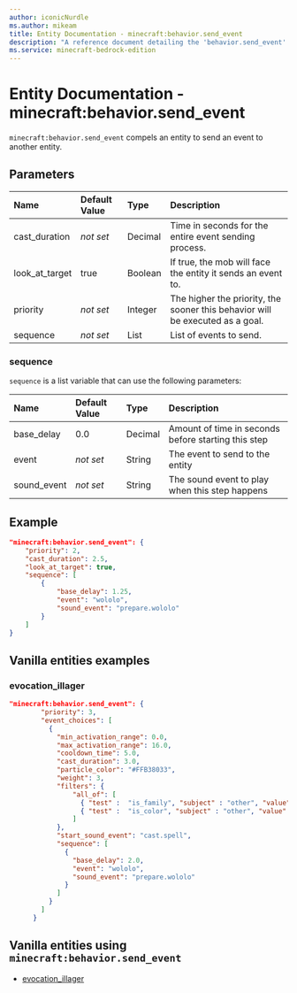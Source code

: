 ```yaml
---
author: iconicNurdle
ms.author: mikeam
title: Entity Documentation - minecraft:behavior.send_event
description: "A reference document detailing the 'behavior.send_event' entity goal"
ms.service: minecraft-bedrock-edition
---
```


# Entity Documentation - minecraft:behavior.send_event

`minecraft:behavior.send_event` compels an entity to send an event to another entity.

## Parameters

|Name |Default Value  |Type  |Description  |
|:----------|:----------|:----------|:----------|
|cast_duration|*not set*| Decimal| Time in seconds for the entire event sending process. |
|look_at_target| true|Boolean| If true, the mob will face the entity it sends an event to. |
| priority|*not set*|Integer|The higher the priority, the sooner this behavior will be executed as a goal.|
|sequence|*not set* | List| List of events to send.|

### sequence

`sequence` is a list variable that can use the following parameters:

|Name |Default Value  |Type  |Description  |
|:----------|:----------|:----------|:----------|
|base_delay| 0.0| Decimal| Amount of time in seconds before starting this step |
|event|*not set* | String|  The event to send to the entity |
|sound_event|*not set* | String|  The sound event to play when this step happens |

## Example

```json
"minecraft:behavior.send_event": {
    "priority": 2,
    "cast_duration": 2.5,
    "look_at_target": true,
    "sequence": [
        {
            "base_delay": 1.25,
            "event": "wololo",
            "sound_event": "prepare.wololo"
        }
    ]
}
```

## Vanilla entities examples

### evocation_illager

```json
"minecraft:behavior.send_event": {
        "priority": 3,
        "event_choices": [
          {
            "min_activation_range": 0.0,
            "max_activation_range": 16.0,
            "cooldown_time": 5.0,
            "cast_duration": 3.0,
            "particle_color": "#FFB38033",
            "weight": 3,
            "filters": { 
                "all_of": [
                  { "test" :  "is_family", "subject" : "other", "value" :  "sheep"},
                  { "test" :  "is_color", "subject" : "other", "value" :  "blue"}
                ] 
            },
            "start_sound_event": "cast.spell",
            "sequence": [
              {
                "base_delay": 2.0,
                "event": "wololo",
                "sound_event": "prepare.wololo"
              }
            ]
          }
        ]
      }
```

## Vanilla entities using `minecraft:behavior.send_event`

- [evocation_illager](../../../../Source/VanillaBehaviorPack_Snippets/entities/evocation_illager.md)
